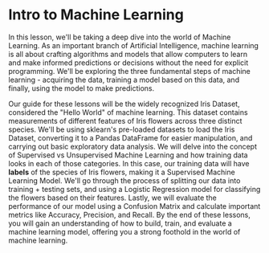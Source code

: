 # Intro to Machine Learning 

In this lesson, we'll be taking a deep dive into the world of Machine Learning. As an important branch of Artificial Intelligence, machine learning is all about crafting algorithms and models that allow computers to learn and make informed predictions or decisions without the need for explicit programming. We'll be exploring the three fundamental steps of machine learning - acquiring the data, training a model based on this data, and finally, using the model to make predictions.

Our guide for these lessons will be the widely recognized Iris Dataset, considered the "Hello World" of machine learning. This dataset contains measurements of different features of Iris flowers across three distinct species. We'll be using sklearn's pre-loaded datasets to load the Iris Dataset, converting it to a Pandas DataFrame for easier manipulation, and carrying out basic exploratory data analysis. We will delve into the concept of Supervised vs Unsupervised Machine Learning and how training data looks in each of those categories. In this case, our training data will have **labels** of the species of Iris flowers, making it a Supervised Machine Learning Model. We'll go through the process of splitting our data into training + testing sets, and using a Logistic Regression model for classifying the flowers based on their features. Lastly, we will evaluate the performance of our model using a Confusion Matrix and calculate important metrics like Accuracy, Precision, and Recall. By the end of these lessons, you will gain an understanding of how to build, train, and evaluate a machine learning model, offering you a strong foothold in the world of machine learning.